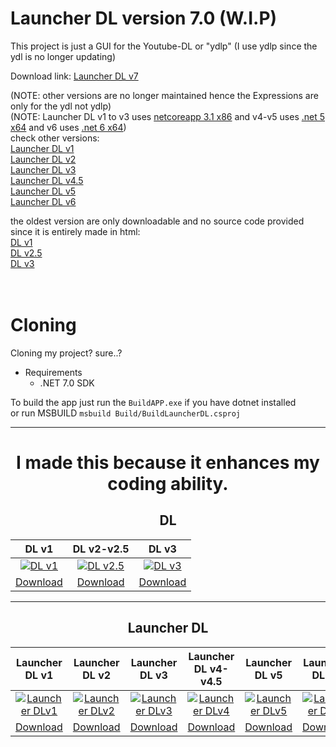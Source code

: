 # Launcher DL version 7.0 (W.I.P)
This project is just a GUI for the Youtube-DL or "ydlp" (I use ydlp since the ydl is no longer updating)

Download link: [Launcher DL v7](https://github.com/IchimakiKasura/Launcher-DL-3/releases)

(NOTE: other versions are no longer maintained hence the Expressions are only for the ydl not ydlp)<br>
(NOTE: Launcher DL v1 to v3 uses <a href="https://dotnet.microsoft.com/en-us/download/dotnet/3.1/runtime?cid=getdotnetcore">netcoreapp 3.1 x86</a> and v4-v5 uses <a href="https://dotnet.microsoft.com/en-us/download/dotnet/5.0/runtime?cid=getdotnetcore">.net 5 x64</a> and v6 uses <a href="https://dotnet.microsoft.com/en-us/download/dotnet/6.0/runtime?cid=getdotnetcore">.net 6 x64</a>)<br>
check other versions:<br>
[Launcher DL v1](https://github.com/IchimakiKasura/Launcher-DL-3#launcher-dl)<br>
[Launcher DL v2](https://github.com/IchimakiKasura/Launcher-DL-3#launcher-dl)<br>
[Launcher DL v3](https://github.com/IchimakiKasura/Launcher-DL-3#launcher-dl)<br>
[Launcher DL v4.5](https://github.com/IchimakiKasura/Launcher-DL-3#launcher-dl)<br>
[Launcher DL v5](https://github.com/IchimakiKasura/Launcher-DL-3#launcher-dl "NOTE: ver5 might be unstable or not work at all")<br>
[Launcher DL v6](https://github.com/IchimakiKasura/Launcher-DL-3#launcher-dl)<br>


the oldest version are only downloadable and no source code provided since
it is entirely made in html:<br>
[DL v1](https://github.com/IchimakiKasura/Launcher-DL-3#dl)<br>
[DL v2.5](https://github.com/IchimakiKasura/Launcher-DL-3#dl)<br>
[DL v3](https://github.com/IchimakiKasura/Launcher-DL-3#dl)<br>
<br>
<br>

# Cloning
Cloning my project? sure..?
- Requirements
  - .NET 7.0 SDK

To build the app just run the `BuildAPP.exe` if you have dotnet installed<br>
or run MSBUILD `msbuild Build/BuildLauncherDL.csproj`

---

<center>
<h1>I made this because it enhances my coding ability.</h1>

## DL
| DL v1 | DL v2-v2.5 | DL v3 |
|:-----:|:-----:|:-----:|
|<a href="https://user-images.githubusercontent.com/80595346/162974140-a9a73ae7-e29a-4d93-9121-1b3857803adf.png"><img title="Click the picture" src="https://user-images.githubusercontent.com/80595346/162974140-a9a73ae7-e29a-4d93-9121-1b3857803adf.png" alt="DL v1"></a>|<a href="https://user-images.githubusercontent.com/80595346/162974433-658a0da0-26db-4fc3-a144-bf998f7ed4fd.png"><img title="Click the picture" src="https://user-images.githubusercontent.com/80595346/162974433-658a0da0-26db-4fc3-a144-bf998f7ed4fd.png" alt="DL v2.5"></a>|<a href="https://user-images.githubusercontent.com/80595346/162974599-76677e4d-bd02-4c69-931f-15121db63655.png"><img title="Click the picture" src="https://user-images.githubusercontent.com/80595346/162974599-76677e4d-bd02-4c69-931f-15121db63655.png" alt="DL v3"></a>|
|<a href="https://www.mediafire.com/file/jnxbbi02zr86ey7/DL_buildver1.rar/file" title="Download DL v1">Download</a>|<a href="https://www.mediafire.com/file/ai894ge50rfna1q/DL_buildver2.5.rar/file" title="Download DL v2">Download</a>|<a href="https://www.mediafire.com/file/txwtzp3j17ae2hc/DL_buildver3.0.rar/file" title="Download DL v3">Download</a>|
---
## Launcher DL
| Launcher DL v1 | Launcher DL v2 | Launcher DL v3 | Launcher DL v4-v4.5 | Launcher DL v5 | Launcher DL v6 | Launcher DL v7 |
|:-----:|:-----:|:-----:|:-----:|:-----:|:-----:|:-----:|
|<a href="https://user-images.githubusercontent.com/80595346/162969989-8d1b767c-5fa1-48a2-a7e3-b6c322c788e2.png"><img title="Click the picture" src="https://user-images.githubusercontent.com/80595346/162969989-8d1b767c-5fa1-48a2-a7e3-b6c322c788e2.png" alt="Launcher DLv1"/></a>|<a href="https://user-images.githubusercontent.com/80595346/162970413-47e065a6-3a28-4170-bfb9-c02f92664c5e.png"><img title="Click the picture" src="https://user-images.githubusercontent.com/80595346/162970413-47e065a6-3a28-4170-bfb9-c02f92664c5e.png" alt="Launcher DLv2"/></a>|<a href="https://user-images.githubusercontent.com/80595346/162971484-b4586589-38ae-4fe3-ba20-5898a73bbdd2.png"><img title="Click the picture" src="https://user-images.githubusercontent.com/80595346/162971484-b4586589-38ae-4fe3-ba20-5898a73bbdd2.png" alt="Launcher DLv3"/></a>|<a href="https://user-images.githubusercontent.com/80595346/162971097-9920d7a8-fac5-49fe-a11f-a9d4f3a61c2e.png"><img title="Click the picture" src="https://user-images.githubusercontent.com/80595346/162971097-9920d7a8-fac5-49fe-a11f-a9d4f3a61c2e.png" alt="Launcher DLv4"/></a>|<a href="https://user-images.githubusercontent.com/80595346/153750314-d0404fea-f662-461d-a323-e03eeb7fc371.png"><img title="Click the picture" src="https://user-images.githubusercontent.com/80595346/153750314-d0404fea-f662-461d-a323-e03eeb7fc371.png" alt="Launcher DLv5"/></a>|<a href="https://user-images.githubusercontent.com/80595346/162972210-ce3be583-27c2-4bae-96eb-9f9f9a8fe925.png"><img title="Click the picture" src="https://user-images.githubusercontent.com/80595346/162972210-ce3be583-27c2-4bae-96eb-9f9f9a8fe925.png" alt="Launcher DLv6"/></a>|<a href="https://user-images.githubusercontent.com/80595346/227616056-19e5f4db-ffd5-40e5-8490-f39c4b58232b.png"><img title="Click the picture" src="https://user-images.githubusercontent.com/80595346/227616056-19e5f4db-ffd5-40e5-8490-f39c4b58232b.png" alt="Launcher DLv7"/></a>|
|<a href="https://www.mediafire.com/file/zwyov0ioe06fi6c/Launcher_DL_%2528build.ver1.0%2529.rar/file" title="Download Launcher DL v1">Download</a>|<a href="https://www.mediafire.com/file/kx8nke5vtp7790c/Launcher_DL_%2528build.ver2.0%2529.rar/file" title="Download Launcher DL v2">Download</a>|<a href="https://www.mediafire.com/file/j18mtqle1iu9xod/Launcher_DL_%2528build.ver3.0%2529.rar/file" title="Download Launcher DL v3">Download</a>|<a href="https://www.mediafire.com/file/i61ltyqaimihobu/Launcher_DL_%2528build.ver4.5%2529.rar/file" title="Download Launcher DL v4.5">Download</a>|<a href="https://www.mediafire.com/file/8v38vhm31uq7szk/Launcher_DL_%2528build.ver5.0%2529.rar/file" title="Download Launcher DL v5">Download</a>|<a href="https://github.com/IchimakiKasura/Launcher-DL-3/releases/tag/v6.5" title="Download Launcher DL v6">Download</a>|<a href="https://github.com/IchimakiKasura/Launcher-DL-3/releases" title="Download Launcher DL v7">Download</a>|

